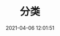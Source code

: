 ---
title: 分类
type: 'categories'
date: 2021-04-06 12:01:51
comments: false
cover: "https://img.examcoo.com/ask/7386438/202404/171414086813420.png"
---